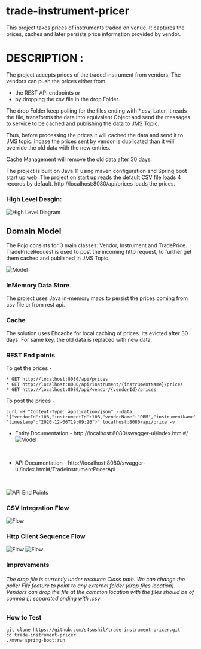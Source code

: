 # trade-instrument-pricer
This project takes prices of instruments traded on venue. It captures the prices, caches and later persists price information provided by vendor.
# DESCRIPTION :
The project accepts prices of the traded instrument from vendors. The vendors can push the prices either from 
* the REST API endpoints or 
* by dropping the csv file in the drop Folder.
    
The drop Folder keep polling for
the files ending with *.csv. Later, it reads the file, transforms the data into equivalent Object and send the messages
to service to be cached and publishing the data to JMS Topic.

Thus, before processing the prices it will cached the data and send it to JMS topic. Incase the prices sent by vendor is
duplicated than it will override the old data with the new entries.

Cache Management will remove the old data after 30 days.

The project is built on Java 11 using maven configuration and Spring boot start up web.
The project on start up reads the default CSV file loads 4 records by default.
http://localhost:8080/api/prices loads the prices.

### High Level Desgin:

![High Level Diagram](uml-diagram/HLD.jpeg)

## Domain Model
The Pojo consists for 3 main classes: Vendor, Instrument and TradePrice.
TradePriceRequest is used to post the incoming http request, to further get them cached and published in JMS Topic.

![Model](uml-diagram/classDiagram.jpeg)

### InMemory Data Store
The project uses Java in-memory maps to persist the prices coming from csv file or from rest api. 

### Cache
The solution uses Ehcache for local caching of prices. Its evicted after 30 days.
For same key, the old data is replaced with new data.

### REST End points

To get the prices -
```
* GET http://localhost:8080/api/prices
* GET http://localhost:8080/api/instrument/{instrumentName}/prices
* GET http://localhost:8080/api/vendor/{vendorId}/prices
```
To post the prices -
```
curl -H "Content-Type: application/json" --data '{"vendorId":108,"instrumentId":108,"vendorName":"ORM","instrumentName":"GOOG","bid":102.34,"ask":103.50, "timestamp":"2020-12-06T19:09:26"}' localhost:8080/api/price -v
```

* Entity Documentation - http://localhost:8080/swagger-ui/index.html#/
![Model](uml-diagram/entityModel.jpg)
<br/>

* API Documentation - http://localhost:8080/swagger-ui/index.html#/TradeInstrumentPricerApi
<br/>
  
![API End Points](uml-diagram/apiEndPoints.jpeg)


### CSV Integration Flow

![Flow](uml-diagram/CsvIntegrationFlow.jpeg)


### Http Client Sequence Flow

![Flow](uml-diagram/httpSequence.jpeg)
![Flow](uml-diagram/httpSequencePart2.jpeg)


### Improvements

######  The drop file is currently under resource Class path. We can change the poller File feature to point to any external folder (drop files location). Vendors can drop the file at the common location with the files should be of comma (,) separated ending with .csv 


### How to Test
```
git clone https://github.com/s4sushil/trade-instrument-pricer.git
cd trade-instrument-pricer
./mvnw spring-boot:run
```